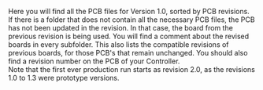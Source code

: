Here you will find all the PCB files for Version 1.0, sorted by PCB revisions.  
If there is a folder that does not contain all the necessary PCB files, the PCB has not been updated in the revision. 
In that case, the board from the previous revision is being used. 
You will find a comment about the revised boards in every subfolder. 
This also lists the compatible revisions of previous boards, for those PCB's that remain unchanged. 
You should also find a revision number on the PCB of your Controller.  
Note that the first ever production run starts as revision 2.0, as the revisions 1.0 to 1.3 were prototype versions.  